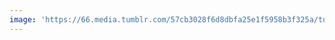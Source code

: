 ```yaml
---
image: 'https://66.media.tumblr.com/57cb3028f6d8dbfa25e1f5958b3f325a/tumblr_o73cl7oXJS1tbdx3so1_1280.jpg'
---
```

